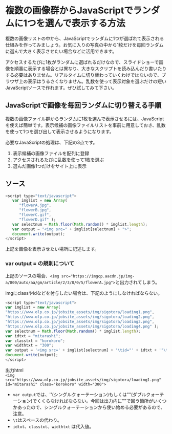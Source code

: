 # 複数の画像群からJavaScriptでランダムに1つを選んで表示する方法
複数の画像リストの中から、JavaScriptでランダムに1つが選ばれて表示される仕組みを作ってみましょう。お気に入りの写真の中から1枚だけを毎回ランダムに選んで大きく表示させたい場合などに活用できます。

アクセスするたびに1枚がランダムに選ばれるだけなので、スライドショーで画像を順番に表示する場合とは異なり、大きなスクリプトを読み込んだり書いたりする必要はありません。リアルタイムに切り替わっていくわけではないので、ブラウザ上の表示はうるさくなりません。乱数を使って表示対象を選ぶだけの短いJavaScriptソースで作れます。ぜひ試してみて下さい。

## JavaScriptで画像を毎回ランダムに切り替える手順
複数の画像ファイル群からランダムに1枚を選んで表示させるには、JavaScriptを使えば簡単です。表示候補の画像ファイルリストを事前に用意しておき、乱数を使って1つを選び出して表示させるようになります。

必要なJavaScriptの処理は、下記の3点です。

1. 表示候補の画像ファイルを配列に登録
1. アクセスされるたびに乱数を使って1枚を選ぶ
1. 選んだ画像1つだけをサイト上に表示

## ソース

~~~javascript
<script type="text/javascript">
   var imglist = new Array(
      "flowerA.jpg",
      "flowerB.jpg",
      "flowerC.gif",
      "flowerD.gif" );
   var selectnum = Math.floor(Math.random() * imglist.length);
   var output = "<img src=" + imglist[selectnum] + ">";
   document.write(output);
</script>
~~~

上記を画像を表示させたい場所に記述します。

### var output = の規則について
上記のソースの場合、`<img src="https://imgcp.aacdn.jp/img-a/800/auto/aa/gm/article/2/3/8/0/5/flowerA.jpg">`と出力されてしまう。

imgにclassやidなどを付与したい場合は、下記のようにしなければならない。

~~~javascript
<script type="text/javascript">
var imglist = new Array(
"https://www.olp.co.jp/jobsite_assets/img/sigotora/loading1.png",
"https://www.olp.co.jp/jobsite_assets/img/sigotora/loading2.png",
"https://www.olp.co.jp/jobsite_assets/img/sigotora/loading3.png",
"https://www.olp.co.jp/jobsite_assets/img/sigotora/loading4.png" );
var selectnum = Math.floor(Math.random() * imglist.length);
var idtxt = "mitarashi";
var classtxt = "korokoro";
var widthtxt = "300";
var output = '<img src=' + imglist[selectnum] + '\tid="' + idtxt + '"\tclass="' + classtxt + '"\twidth="' + widthtxt + '">';
document.write(output);
</script>
~~~

出力html  
`<img src="https://www.olp.co.jp/jobsite_assets/img/sigotora/loading1.png" id="mitarashi" class="korokoro" width="300">`


* `var output`では、''(シングルクォーテーション)もしくは""(ダブルクォーテーション)でくくらなければならない。今回は出力内に""で囲う箇所がいくつかあったので、シングルクォーテーションから使い始める必要があるので、注意。
* `\t`はスペースの代わり。
* `idtxt`、`classtxt`、`widthtxt` は代入値。
